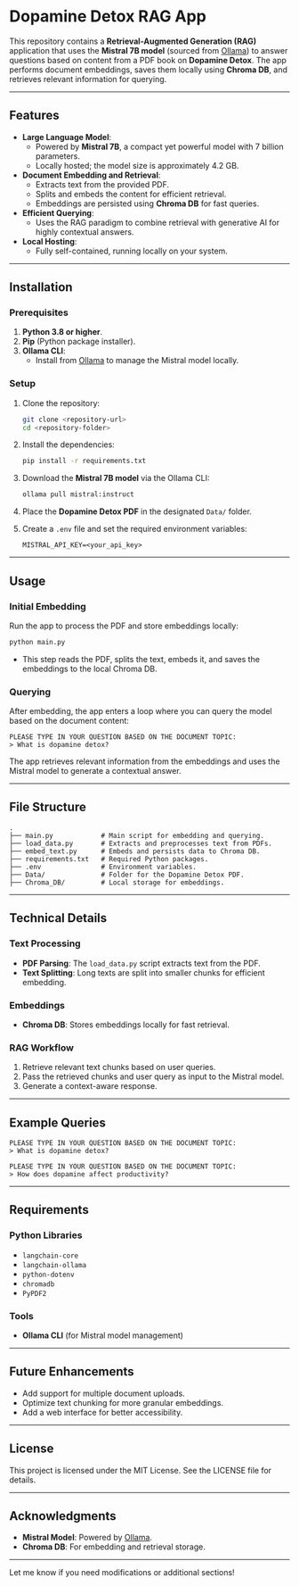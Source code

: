 # Dopamine Detox RAG App

This repository contains a **Retrieval-Augmented Generation (RAG)** application that uses the **Mistral 7B model** (sourced from [Ollama](https://ollama.com)) to answer questions based on content from a PDF book on **Dopamine Detox**. The app performs document embeddings, saves them locally using **Chroma DB**, and retrieves relevant information for querying.

---

## Features
- **Large Language Model**:
  - Powered by **Mistral 7B**, a compact yet powerful model with 7 billion parameters.
  - Locally hosted; the model size is approximately 4.2 GB.
- **Document Embedding and Retrieval**:
  - Extracts text from the provided PDF.
  - Splits and embeds the content for efficient retrieval.
  - Embeddings are persisted using **Chroma DB** for fast queries.
- **Efficient Querying**:
  - Uses the RAG paradigm to combine retrieval with generative AI for highly contextual answers.
- **Local Hosting**:
  - Fully self-contained, running locally on your system.

---

## Installation

### Prerequisites
1. **Python 3.8 or higher**.
2. **Pip** (Python package installer).
3. **Ollama CLI**:
   - Install from [Ollama](https://ollama.com) to manage the Mistral model locally.

### Setup
1. Clone the repository:
   ```bash
   git clone <repository-url>
   cd <repository-folder>
   ```

2. Install the dependencies:
   ```bash
   pip install -r requirements.txt
   ```

3. Download the **Mistral 7B model** via the Ollama CLI:
   ```bash
   ollama pull mistral:instruct
   ```

4. Place the **Dopamine Detox PDF** in the designated `Data/` folder.

5. Create a `.env` file and set the required environment variables:
   ```plaintext
   MISTRAL_API_KEY=<your_api_key>
   ```

---

## Usage

### Initial Embedding
Run the app to process the PDF and store embeddings locally:
```bash
python main.py
```
- This step reads the PDF, splits the text, embeds it, and saves the embeddings to the local Chroma DB.

### Querying
After embedding, the app enters a loop where you can query the model based on the document content:
```plaintext
PLEASE TYPE IN YOUR QUESTION BASED ON THE DOCUMENT TOPIC:
> What is dopamine detox?
```

The app retrieves relevant information from the embeddings and uses the Mistral model to generate a contextual answer.

---

## File Structure
```
.
├── main.py            # Main script for embedding and querying.
├── load_data.py       # Extracts and preprocesses text from PDFs.
├── embed_text.py      # Embeds and persists data to Chroma DB.
├── requirements.txt   # Required Python packages.
├── .env               # Environment variables.
├── Data/              # Folder for the Dopamine Detox PDF.
├── Chroma_DB/         # Local storage for embeddings.
```

---

## Technical Details

### Text Processing
- **PDF Parsing**: The `load_data.py` script extracts text from the PDF.
- **Text Splitting**: Long texts are split into smaller chunks for efficient embedding.

### Embeddings
- **Chroma DB**: Stores embeddings locally for fast retrieval.

### RAG Workflow
1. Retrieve relevant text chunks based on user queries.
2. Pass the retrieved chunks and user query as input to the Mistral model.
3. Generate a context-aware response.

---

## Example Queries
```plaintext
PLEASE TYPE IN YOUR QUESTION BASED ON THE DOCUMENT TOPIC:
> What is dopamine detox?

PLEASE TYPE IN YOUR QUESTION BASED ON THE DOCUMENT TOPIC:
> How does dopamine affect productivity?
```

---

## Requirements
### Python Libraries
- `langchain-core`
- `langchain-ollama`
- `python-dotenv`
- `chromadb`
- `PyPDF2`

### Tools
- **Ollama CLI** (for Mistral model management)

---

## Future Enhancements
- Add support for multiple document uploads.
- Optimize text chunking for more granular embeddings.
- Add a web interface for better accessibility.

---

## License
This project is licensed under the MIT License. See the LICENSE file for details.

---

## Acknowledgments
- **Mistral Model**: Powered by [Ollama](https://ollama.com).
- **Chroma DB**: For embedding and retrieval storage.

---

Let me know if you need modifications or additional sections!
